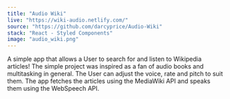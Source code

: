 ```yaml
---
title: "Audio Wiki"
live: "https://wiki-audio.netlify.com/"
source: "https://github.com/darcyprice/Audio-Wiki"
stack: "React - Styled Components"
image: "audio_wiki.png"
---
```


A simple app that allows a User to search for and listen to Wikipedia articles! The simple project was inspired as a fan of audio books and multitasking in general. The User can adjust the voice, rate and pitch to suit them. The app fetches the articles using the MediaWiki API and speaks them using the WebSpeech API.
